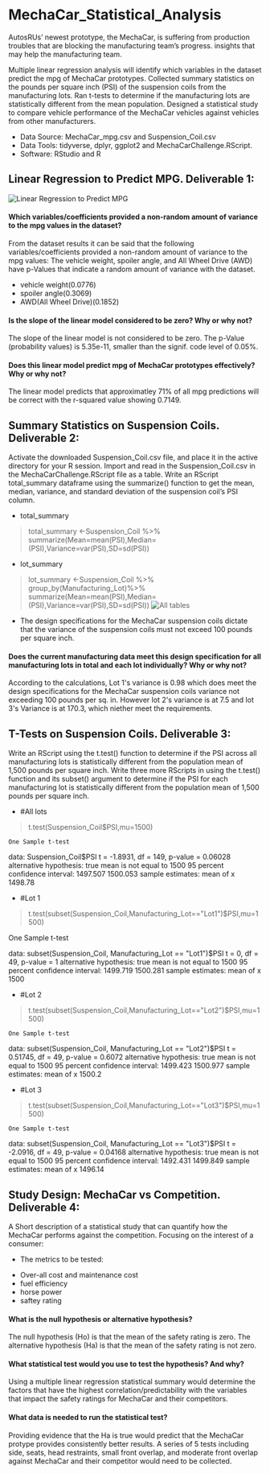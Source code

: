 # MechaCar_Statistical_Analysis
 AutosRUs’ newest prototype, the MechaCar, is suffering from production troubles that are blocking the manufacturing team’s progress.  insights that may help the manufacturing team.

Multiple linear regression analysis will identify which variables in the dataset predict the mpg of MechaCar prototypes.
Collected summary statistics on the pounds per square inch (PSI) of the suspension coils from the manufacturing lots.
Ran t-tests to determine if the manufacturing lots are statistically different from the mean population.
Designed a statistical study to compare vehicle performance of the MechaCar vehicles against vehicles from other manufacturers. 

- Data Source: MechaCar_mpg.csv and Suspension_Coil.csv
- Data Tools: tidyverse, dplyr, ggplot2 and MechaCarChallenge.RScript.
- Software: RStudio and R

## Linear Regression to Predict MPG.  Deliverable 1:
![Linear Regression to Predict MPG](https://user-images.githubusercontent.com/97486216/174467468-d274ef22-57a6-4bfe-a290-77f402c895c8.jpg)

#### Which variables/coefficients provided a non-random amount of variance to the mpg values in the dataset?
From the dataset results it can be said that the following variables/coefficients provided a non-random amount of variance to the mpg values:
The vehicle weight, spoiler angle, and All Wheel Drive (AWD) have p-Values that indicate a random amount of variance with the dataset.
* vehicle weight(0.0776)
* spoiler angle(0.3069)
* AWD(All Wheel Drive)(0.1852)

#### Is the slope of the linear model considered to be zero? Why or why not?
The slope of the linear model is not considered to be zero. The p-Value (probability values) is 5.35e-11, smaller than the signif. code level of 0.05%.

#### Does this linear model predict mpg of MechaCar prototypes effectively? Why or why not?
The linear model predicts that approximatley 71% of all mpg predictions will be correct with the r-squared value showing 0.7149.
## Summary Statistics on Suspension Coils.  Deliverable 2:
Activate the downloaded Suspension_Coil.csv file, and place it in the active directory for your R session.
Import and read in the Suspension_Coil.csv in the  MechaCarChallenge.RScript file as a table.
Write an RScript total_summary dataframe using the summarize() function to get the mean, median, variance, and standard deviation of the suspension coil’s PSI column.

* total_summary
> total_summary <-Suspension_Coil %>% summarize(Mean=mean(PSI),Median=(PSI),Variance=var(PSI),SD=sd(PSI))
* lot_summary
> lot_summary <-Suspension_Coil %>% group_by(Manufacturing_Lot)%>% summarize(Mean=mean(PSI),Median=(PSI),Variance=var(PSI),SD=sd(PSI))
![All tables](https://user-images.githubusercontent.com/97486216/174505254-78790cca-4329-44f8-af7a-f9de4f89bc83.jpg)

- The design specifications for the MechaCar suspension coils dictate that the variance of the suspension coils must not exceed 100 pounds per square inch. 
#### Does the current manufacturing data meet this design specification for all manufacturing lots in total and each lot individually? Why or why not?
According to the calculations, Lot 1's variance is 0.98 which does meet the design specifications for the MechaCar suspension coils variance not exceeding 100 pounds per sq. in.
However lot 2's variance is at 7.5 and lot 3's Variance is at 170.3, which niether meet the requirements.
## T-Tests on Suspension Coils. Deliverable 3:
Write an RScript using the t.test() function to determine if the PSI across all manufacturing lots is statistically different from the population mean of 1,500 pounds per square inch.
Write three more RScripts in using the t.test() function and its subset() argument to determine if the PSI for each manufacturing lot is statistically different from the population mean of 1,500 pounds per square inch.
- #All lots
> t.test(Suspension_Coil$PSI,mu=1500)

	One Sample t-test

data:  Suspension_Coil$PSI
t = -1.8931, df = 149, p-value = 0.06028
alternative hypothesis: true mean is not equal to 1500
95 percent confidence interval:
 1497.507 1500.053
sample estimates:
mean of x 
  1498.78 
- #Lot 1
> t.test(subset(Suspension_Coil,Manufacturing_Lot=="Lot1")$PSI,mu=1500)

  One Sample t-test

data:  subset(Suspension_Coil, Manufacturing_Lot == "Lot1")$PSI
t = 0, df = 49, p-value = 1
alternative hypothesis: true mean is not equal to 1500
95 percent confidence interval:
 1499.719 1500.281
sample estimates:
mean of x 
     1500 
- #Lot 2
> t.test(subset(Suspension_Coil,Manufacturing_Lot=="Lot2")$PSI,mu=1500)

	One Sample t-test

data:  subset(Suspension_Coil, Manufacturing_Lot == "Lot2")$PSI
t = 0.51745, df = 49, p-value = 0.6072
alternative hypothesis: true mean is not equal to 1500
95 percent confidence interval:
 1499.423 1500.977
sample estimates:
mean of x 
   1500.2 
- #Lot 3
> t.test(subset(Suspension_Coil,Manufacturing_Lot=="Lot3")$PSI,mu=1500)

	One Sample t-test

data:  subset(Suspension_Coil, Manufacturing_Lot == "Lot3")$PSI
t = -2.0916, df = 49, p-value = 0.04168
alternative hypothesis: true mean is not equal to 1500
95 percent confidence interval:
 1492.431 1499.849
sample estimates:
mean of x 
  1496.14 
## Study Design: MechaCar vs Competition. Deliverable 4:
A Short description of a statistical study that can quantify how the MechaCar performs against the competition. 
Focusing on the interest of a consumer:
- The metrics to be tested:
* Over-all cost and maintenance cost
* fuel efficiency
* horse power
* saftey rating
#### What is the null hypothesis or alternative hypothesis?
The null hypothesis (Ho) is that the mean of the safety rating is zero. 
The alternative hypothesis (Ha) is that the mean of the safety rating is not zero.
#### What statistical test would you use to test the hypothesis? And why?
 Using a multiple linear regression statistical summary would determine the factors that have the highest correlation/predictability with the variables that impact the safety ratings for MechaCar and their competitors.
#### What data is needed to run the statistical test?
 Providing evidence that the Ha is true would predict that the MechaCar protype provides consistently better results. A series of 5 tests including side, seats, head restraints, small front overlap, and moderate front overlap against MechaCar and their competitor would need to be collected.
